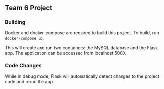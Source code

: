 ## Team 6 Project

### Building

Docker and docker-compose are required to build this project. To build, run `docker-compose up`.

This will create and run two containers: the MySQL database and the Flask app. The application can be accessed from localhost:5000.

### Code Changes

While in debug mode, Flask will automatically detect changes to the project code and rerun the app.
